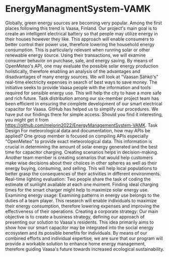 # EnergyManagmentSystem-VAMK
Globally, green energy sources are becoming very popular. Among the first places following this trend is Vaasa, Finland. Our project's main goal is to create an intelligent electrical battery so that people may utilize energy in their houses however they like. This approach will enable consumers to better control their power use, therefore lowering the household energy consumption. This is particularly relevant when running solar or other renewable energy source.
Using their transactions, we will examine consumer behavior on purchase, sale, and energy saving. By means of OpenMeteo's API, one may evaluate the possible solar energy production holistically, therefore enabling an analysis of the advantages and disadvantages of many energy sources. We will look at "Vaasan Sähkö's" real-time electricity expenses in search of best ways to save money.
The initiative seeks to provide Vaasa people with the information and tools required for sensible energy use. This will help the city to have a more safe and rich future.
Task distribution among our six-member project team has been efficient in ensuring the complete development of our smart electrical capacitor for Vaasa. GitHub has helped us to simplify our procedures. We have put our findings there for simple access. Should you find it interesting, you might get it from https://github.com/melorin2022/EnergyManagementSystem-VAMK.
Task Design
For meteorological data and documentation, how may APIs be applied?
One group member is focused on compiling APIs especially "OpenMeteo" to provide exact meteorological data. This information is crucial in determining the amount of solar energy generated and the best time for capacitor charging.
Creating scenarios helps in decision-making.
Another team member is creating scenarios that would help customers make wise decisions about their choices in other spheres as well as their energy buying, consuming, and selling. This will help local populations to better grasp the consequences of their activities in different environments.
Real-time lighting evaluation:
Two people share the task of coding the estimate of sunlight available at each one moment. Finding ideal charging times for the smart charger might help to maximize solar energy use.
Examining energy usage:
Examining patterns in energy use belongs to the duties of a team player. This research will enable individuals to maximize their energy consumption, therefore lowering expenses and improving the effectiveness of their operations.
Creating a corporate strategy:
Our main objective is to create a business strategy, defining our approach of presenting our solution to Vaasa's residents. This idea primarily aims to show how our smart capacitor may be integrated into the social energy ecosystem and its possible benefits for individuals.
By means of our combined efforts and individual expertise, we are sure that our program will provide a workable solution to enhance home energy management, therefore guiding Vaasa's future towards increased ecological sustainability.

